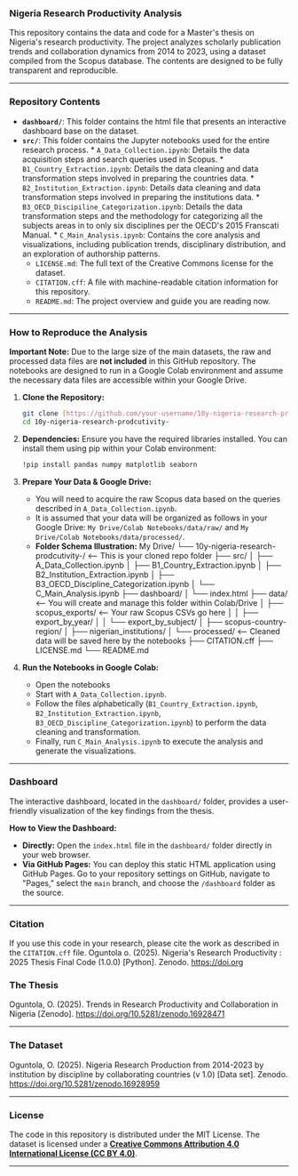 ### Nigeria Research Productivity Analysis

This repository contains the data and code for a Master's thesis on Nigeria's research productivity. The project analyzes scholarly publication trends and collaboration dynamics from 2014 to 2023, using a dataset compiled from the Scopus database. The contents are designed to be fully transparent and reproducible.

-----

### Repository Contents
* **`dashboard/`**: This folder contains the html file that presents an interactive dashboard base on the dataset.
* **`src/`**: This folder contains the Jupyter notebooks used for the entire research process.
      * `A_Data_Collection.ipynb`: Details the data acquisition steps and search queries used in Scopus.
      * `B1_Country_Extraction.ipynb`: Details the data cleaning and data transformation steps involved in preparing the countries data.
      * `B2_Institution_Extraction.ipynb`: Details data cleaning and data transformation steps involved in preparing the institutions data.
      * `B3_OECD_Discipiline_Categorization.ipynb`: Details the data transformation steps and the methodology for categorizing all the subjects areas in to only six disciplines per the OECD's 2015 Franscati Manual.
      * `C_Main_Analysis.ipynb`: Contains the core analysis and visualizations, including publication trends, disciplinary distribution, and an exploration of authorship patterns.
  * `LICENSE.md`: The full text of the Creative Commons license for the dataset.
  * `CITATION.cff`: A file with machine-readable citation information for this repository.
  * `README.md`: The project overview and guide you are reading now.

-----

### How to Reproduce the Analysis

**Important Note:** Due to the large size of the main datasets, the raw and processed data files are **not included** in this GitHub repository. The notebooks are designed to run in a Google Colab environment and assume the necessary data files are accessible within your Google Drive.

1.  **Clone the Repository:**
    ```sh
    git clone [https://github.com/your-username/10y-nigeria-research-prodcutivity-.git](https://github.com/your-username/10y-nigeria-research-prodcutivity-.git)
    cd 10y-nigeria-research-prodcutivity-
    ```
2.  **Dependencies:** Ensure you have the required libraries installed. You can install them using pip within your Colab environment:
    ```sh
    !pip install pandas numpy matplotlib seaborn
    ```
3.  **Prepare Your Data & Google Drive:**
    * You will need to acquire the raw Scopus data based on the queries described in `A_Data_Collection.ipynb`.
    * It is assumed that your data will be organized as follows in your Google Drive: `My Drive/Colab Notebooks/data/raw/` and `My Drive/Colab Notebooks/data/processed/`.
    * **Folder Schema Illustration:**
      My Drive/
          └── 10y-nigeria-research-prodcutivity-/  <-- This is your cloned repo folder
              ├── src/
              │   ├── A_Data_Collection.ipynb
              │   ├── B1_Country_Extraction.ipynb
              │   ├── B2_Institution_Extraction.ipynb
              │   ├── B3_OECD_Discipline_Categorization.ipynb
              │   └── C_Main_Analysis.ipynb
              ├── dashboard/
              │   └── index.html
              ├── data/  <-- You will create and manage this folder within Colab/Drive
              │   ├── scopus_exports/  <-- Your raw Scopus CSVs go here
              │   │   ├── export_by_year/
              │   │   └── export_by_subject/
              │   ├── scopus-country-region/
              │   ├── nigerian_institutions/
              │   └── processed/  <-- Cleaned data will be saved here by the notebooks
              ├── CITATION.cff
              ├── LICENSE.md
              └── README.md  
          
4.  **Run the Notebooks in Google Colab:**
    * Open the notebooks
    * Start with `A_Data_Collection.ipynb`.
    * Follow the files alphabetically (`B1_Country_Extraction.ipynb`, `B2_Institution_Extraction.ipynb`, `B3_OECD_Discipline_Categorization.ipynb`) to perform the data cleaning and transformation.
    * Finally, run `C_Main_Analysis.ipynb` to execute the analysis and generate the visualizations.

-----

### Dashboard

The interactive dashboard, located in the `dashboard/` folder, provides a user-friendly visualization of the key findings from the thesis.

**How to View the Dashboard:**

* **Directly:** Open the `index.html` file in the `dashboard/` folder directly in your web browser.
* **Via GitHub Pages:** You can deploy this static HTML application using GitHub Pages. Go to your repository settings on GitHub, navigate to "Pages," select the `main` branch, and choose the `/dashboard` folder as the source.
  
-----

### Citation

If you use this code in your research, please cite the work as described in the `CITATION.cff` file.
Oguntola o. (2025). Nigeria's Research Productivity : 2025 Thesis Final Code (1.0.0) [Python]. Zenodo. https://doi.org

### The Thesis

Oguntola, O. (2025). Trends in Research Productivity and Collaboration in Nigeria [Zenodo]. https://doi.org/10.5281/zenodo.16928471

-----

### The Dataset

Oguntola, O. (2025). Nigeria Research Production from 2014-2023 by institution by discipline by collaborating countries (v 1.0) [Data set]. Zenodo. https://doi.org/10.5281/zenodo.16928959

-----

### License

The code in this repository is distributed under the MIT License.
The dataset is licensed under a **[Creative Commons Attribution 4.0 International License (CC BY 4.0)](https://creativecommons.org/licenses/by/4.0/)**.

-----

